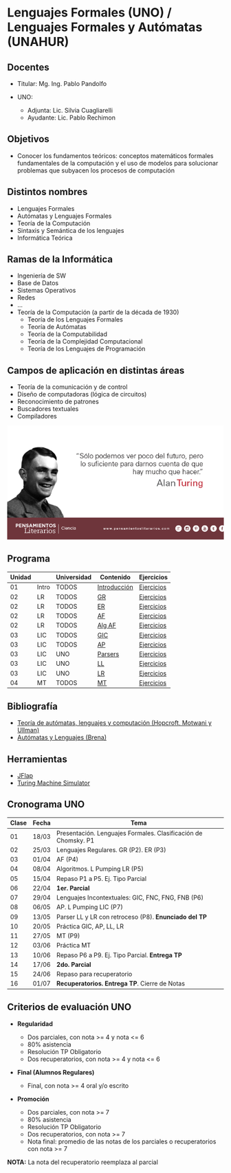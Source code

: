 # Lenguajes Formales (UNO) / Lenguajes Formales y Autómatas (UNAHUR)

## Docentes

* Titular: Mg. Ing. Pablo Pandolfo

* UNO:
  * Adjunta: Lic. Silvia Cuagliarelli
  * Ayudante: Lic. Pablo Rechimon

## Objetivos

* Conocer los fundamentos teóricos: conceptos matemáticos formales fundamentales de la computación y el uso de modelos para solucionar problemas que subyacen los procesos de computación

## Distintos nombres

* Lenguajes Formales
* Autómatas y Lenguajes Formales
* Teoría de la Computación
* Sintaxis y Semántica de los lenguajes
* Informática Teórica

## Ramas de la Informática

* Ingeniería de SW
* Base de Datos
* Sistemas Operativos
* Redes
* ...
* Teoría de la Computación (a partir de la década de 1930)
  * Teoría de los Lenguajes Formales
  * Teoría de Autómatas
  * Teoría de la Computabilidad
  * Teoría de la Complejidad Computacional
  * Teoría de los Lenguajes de Programación

## Campos de aplicación en distintas áreas

* Teoría de la comunicación y de control
* Diseño de computadoras (lógica de circuitos)
* Reconocimiento de patrones
* Buscadores textuales
* Compiladores

![Alan Turing](doc/img/turing2.png)

## Programa

| Unidad | | Universidad | Contenido | Ejercicios |
| -- | -- | -- | -- | -- |
| 01 | Intro | TODOS | [Introducción](doc/01-intro.ipynb)        | [Ejercicios](tps/01-intro.md)   |
| 02 | LR    | TODOS | [GR](doc/02-gr.ipynb)                     | [Ejercicios](tps/02-gr.md)      |
| 02 | LR    | TODOS | [ER](doc/03-er.ipynb)                     | [Ejercicios](tps/03-er.md)      |
| 02 | LR    | TODOS | [AF](doc/04-af.ipynb)                     | [Ejercicios](tps/04-af.md)      |
| 02 | LR    | TODOS | [Alg AF](doc/05-algaf-contenido.md)       | [Ejercicios](tps/05-algaf.md)   |
| 03 | LIC   | TODOS | [GIC](doc/06-gic-contenido.md)            | [Ejercicios](tps/06-gic.md)     |
| 03 | LIC   | TODOS | [AP](doc/07-ap-contenido.md)              | [Ejercicios](tps/07-ap.md)      |
| 03 | LIC   | UNO   | [Parsers](doc/08-parsers-contenido.md)    | [Ejercicios](tps/08-parsers.md) |
| 03 | LIC   | UNO   | [LL](doc/09-asd-contenido.md)             | [Ejercicios](tps/09-asd.md)     |
| 03 | LIC   | UNO   | [LR](doc/10-asa-contenido.md)             | [Ejercicios](tps/10-asa.md)     |
| 04 | MT    | TODOS | [MT](doc/11-mt-contenido.md)              | [Ejercicios](tps/11-mt.md)      |

## Bibliografía

* [Teoría de autómatas, lenguajes y computación (Hopcroft, Motwani y Ullman)](biblio/Teoria%20de%20automatas,%20lenguajes%20y%20computacion%20(Hopcroft).pdf)
* [Autómatas y Lenguajes (Brena)](biblio/Automatas%20y%20Lenguajes%20(Brena).pdf)

## Herramientas

* [JFlap](https://www.jflap.org/)
* [Turing Machine Simulator](https://turingmachinesimulator.com)

## Cronograma UNO

| **Clase** | **Fecha** | **Tema** |
| -- | -- | -- |
| 01 | 18/03 | Presentación. Lenguajes Formales. Clasificación de Chomsky. P1 |
| 02 | 25/03 | Lenguajes Regulares. GR (P2). ER (P3) |
| 03 | 01/04 | AF (P4) |
| 04 | 08/04 | Algoritmos. L Pumping LR (P5) |
| 05 | 15/04 | Repaso P1 a P5. Ej. Tipo Parcial |
| 06 | 22/04 | **1er. Parcial** |
| 07 | 29/04 | Lenguajes Incontextuales: GIC, FNC, FNG, FNB (P6) |
| 08 | 06/05 | AP. L Pumping LIC (P7) |
| 09 | 13/05 | Parser LL y LR con retroceso (P8). **Enunciado del TP** |
| 10 | 20/05 | Práctica GIC, AP, LL, LR |
| 11 | 27/05 | MT (P9) |
| 12 | 03/06 | Práctica MT |
| 13 | 10/06 | Repaso P6 a P9. Ej. Tipo Parcial. **Entrega TP** |
| 14 | 17/06 | **2do. Parcial** |
| 15 | 24/06 | Repaso para recuperatorio |
| 16 | 01/07 | **Recuperatorios. Entrega TP**. Cierre de Notas |

## Criterios de evaluación UNO

* **Regularidad**
  * Dos parciales, con nota >= 4 y nota <= 6
  * 80% asistencia
  * Resolución TP Obligatorio
  * Dos recuperatorios, con nota >= 4 y nota <= 6

* **Final (Alumnos Regulares)**
  * Final, con nota >= 4 oral y/o escrito

* **Promoción**
  * Dos parciales, con nota >= 7
  * 80% asistencia
  * Resolución TP Obligatorio
  * Dos recuperatorios, con nota >= 7
  * Nota final: promedio de las notas de los parciales o recuperatorios con nota >= 7

**NOTA:** La nota del recuperatorio reemplaza al parcial

